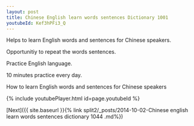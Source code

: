 ```yaml
---
layout: post
title: Chinese English learn words sentences Dictionary 1001 
youtubeId: Kef3hPFi3_Q
---
```

 
 
Helps to learn English words and sentences for Chinese speakers.

Opportunitiy to repeat the words sentences. 

Practice English language. 
 
10 minutes practice every day. 
 
How to learn English words and sentences for Chinese speakers 
 
{% include youtubePlayer.html id=page.youtubeId %}
 
 
[Next]({{ site.baseurl }}{% link  split2/_posts/2014-10-02-Chinese english learn words sentences dictionary 1044 .md%})
 
